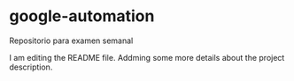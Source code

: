 # google-automation
Repositorio para examen semanal

I am editing the README file. Addming some more details about the project description.

